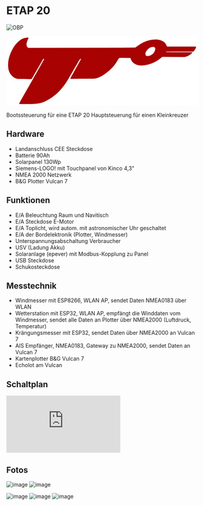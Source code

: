 # ETAP 20

![OBP](https://img.shields.io/badge/Sailing_with-OpenBoatsProjects-blue)

![Schematics](https://github.com/gerryvel/ETAP/blob/main/etap.jpg)

Bootssteuerung für eine ETAP 20
Hauptsteuerung für einen Kleinkreuzer 

## Hardware

- Landanschluss CEE Steckdose
- Batterie 90Ah
- Solarpanel 130Wp
- Siemens-LOGO! mit Touchpanel von Kinco 4,3"
- NMEA 2000 Netzwerk
- B&G Plotter Vulcan 7

## Funktionen

- E/A Beleuchtung Raum und Navitisch
- E/A Steckdose E-Motor
- E/A Toplicht, wird autom. mit astronomischer Uhr geschaltet
- E/A der Bordelektronik (Plotter, Windmesser)
- Unterspannungsabschaltung Verbraucher
- USV (Ladung Akku)
- Solaranlage (epever) mit Modbus-Kopplung zu Panel
- USB Steckdose
- Schukosteckdose

## Messtechnik

- Windmesser mit ESP8266, WLAN AP, sendet Daten NMEA0183 über WLAN
- Wetterstation mit ESP32, WLAN AP, empfängt die Winddaten vom Windmesser, sendet alle Daten an Plotter über NMEA2000 (Luftdruck, Temperatur)
- Krängungsmesser mit ESP32, sendet Daten über NMEA2000 an Vulcan 7
- AIS Empfänger, NMEA0183, Gateway zu NMEA2000, sendet Daten an Vulcan 7
- Kartenplotter B&G Vulcan 7
- Echolot am Vulcan

## Schaltplan

![Schaltplan](https://github.com/gerryvel/ETAP/blob/main/ETAP.pdf)

## Fotos

![image](https://user-images.githubusercontent.com/17195231/227980468-d2b7e442-e219-49b4-a7d9-7403569d0187.jpeg)
![image](https://github.com/user-attachments/assets/e8ca6c47-5b8f-4e0b-b6d5-3878fa6da75e)


![image](https://user-images.githubusercontent.com/17195231/227984708-99b8dcd1-320f-438b-afbe-812f05a47e54.jpeg)
![image](https://user-images.githubusercontent.com/17195231/228045143-26477db6-011c-4879-a8df-05baee568746.jpeg)
![image](https://user-images.githubusercontent.com/17195231/228045332-98923f65-827a-4b17-bdb6-ee9eb743253e.jpeg)



